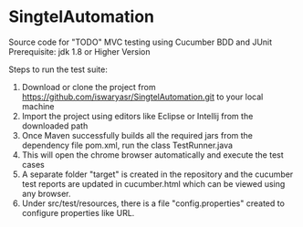 # SingtelAutomation

Source code for "TODO" MVC testing using Cucumber BDD and JUnit
Prerequisite: jdk 1.8 or Higher Version

Steps to run the test suite:

1) Download or clone the project from https://github.com/iswaryasr/SingtelAutomation.git to your local machine
2) Import the project using editors like Eclipse or Intellij from the downloaded path
3) Once Maven successfully builds all the required jars from the dependency file pom.xml, run the class TestRunner.java 
4) This will open the chrome browser automatically and execute the test cases
5) A separate folder "target" is created in the repository and the cucumber test reports are updated in cucumber.html which can be viewed using any browser.
6) Under src/test/resources, there is a file "config.properties" created to configure properties like URL.

